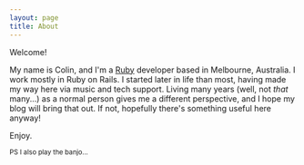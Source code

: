 ```yaml
---
layout: page
title: About
---
```


Welcome!

My name is Colin, and I'm a [Ruby](http://ruby-lang.org) developer based in Melbourne, Australia.
I work mostly in Ruby on Rails. I started later in life than most, having made my way here via music and tech support. Living many years (well, not *that* many...) as a normal person gives me a different perspective, and I hope my blog will bring that out. If not, hopefully there's something useful here anyway!

Enjoy.

<small>PS I also play the banjo...</small>
